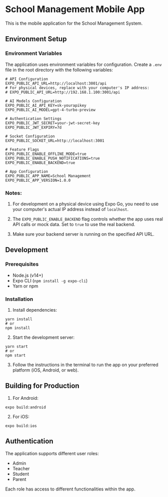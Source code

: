 # School Management Mobile App

This is the mobile application for the School Management System.

## Environment Setup

### Environment Variables

The application uses environment variables for configuration. Create a `.env` file in the root directory with the following variables:

```
# API Configuration
EXPO_PUBLIC_API_URL=http://localhost:3001/api
# For physical devices, replace with your computer's IP address:
# EXPO_PUBLIC_API_URL=http://192.168.1.100:3001/api

# AI Models Configuration
EXPO_PUBLIC_AI_API_KEY=sk-yourapikey
EXPO_PUBLIC_AI_MODEL=gpt-4-turbo-preview

# Authentication Settings
EXPO_PUBLIC_JWT_SECRET=your-jwt-secret-key
EXPO_PUBLIC_JWT_EXPIRY=7d

# Socket Configuration
EXPO_PUBLIC_SOCKET_URL=http://localhost:3001

# Feature Flags
EXPO_PUBLIC_ENABLE_OFFLINE_MODE=true
EXPO_PUBLIC_ENABLE_PUSH_NOTIFICATIONS=true
EXPO_PUBLIC_ENABLE_BACKEND=true

# App Configuration
EXPO_PUBLIC_APP_NAME=School Management
EXPO_PUBLIC_APP_VERSION=1.0.0
```

### Notes:

1. For development on a physical device using Expo Go, you need to use your computer's actual IP address instead of `localhost`.

2. The `EXPO_PUBLIC_ENABLE_BACKEND` flag controls whether the app uses real API calls or mock data. Set to `true` to use the real backend.

3. Make sure your backend server is running on the specified API URL.

## Development

### Prerequisites

- Node.js (v14+)
- Expo CLI (`npm install -g expo-cli`)
- Yarn or npm

### Installation

1. Install dependencies:
```
yarn install
# or
npm install
```

2. Start the development server:
```
yarn start
# or
npm start
```

3. Follow the instructions in the terminal to run the app on your preferred platform (iOS, Android, or web).

## Building for Production

1. For Android:
```
expo build:android
```

2. For iOS:
```
expo build:ios
```

## Authentication

The application supports different user roles:
- Admin
- Teacher
- Student
- Parent

Each role has access to different functionalities within the app. 
 
 
 